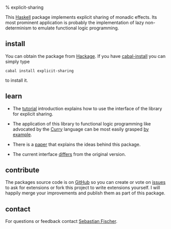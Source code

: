 % explicit-sharing

This [Haskell] package implements explicit sharing of monadic
effects. Its most prominent application is probably the implementation
of lazy non-determinism to emulate functional logic programming.


install
-------

You can obtain the package from [Hackage]. If you have [cabal-install]
you can simply type

    cabal install explicit-sharing

to install it.


learn
-----

  * The [tutorial] introduction explains how to use the interface of
    the library for explicit sharing.

  * The application of this library to functional logic programming
    like advocated by the [Curry] language can be most easily grasped
    [by example][FLP].

  * There is a [paper] that explains the ideas behind this package.

  * The current interface [differs][changes] from the original version.

contribute
----------

The packages source code is on [GitHub] so you can create or vote on
[issues] to ask for extensions or fork this project to write
extensions yourself. I will happily merge your improvements and
publish them as part of this package.


contact
-------

For questions or feedback contact [Sebastian Fischer].



[Haskell]: http://haskell.org

[Hackage]: http://hackage.haskell.org/cgi-bin/hackage-scripts/package/explicit-sharing
[cabal-install]: http://hackage.haskell.org/trac/hackage/wiki/CabalInstall

[tutorial]: tutorial.html
[Curry]: http://curry-language.org
[FLP]: flp.html
[paper]: http://www-ps.informatik.uni-kiel.de/~sebf/pub/icfp09.html
[changes]: changes.html

[GitHub]: http://github.com/sebfisch/explicit-sharing
[issues]: http://github.com/sebfisch/explicit-sharing/issues

[Sebastian Fischer]: mailto:sebf@informatik.uni-kiel.de

